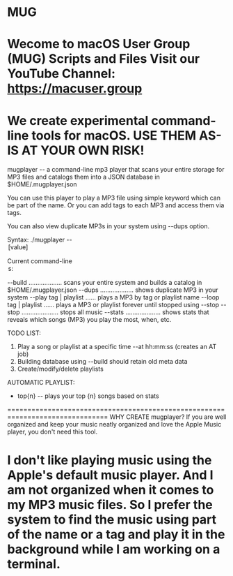 # MUG
Wecome to macOS User Group (MUG) Scripts and Files
Visit our YouTube Channel: https://macuser.group
====================================================================
We create experimental command-line tools for macOS.
USE THEM AS-IS AT YOUR OWN RISK! 
====================================================================

mugplayer -- a command-line mp3 player that scans your entire storage
for MP3 files and catalogs them into a JSON database in $HOME/.mugplayer.json

You can use this player to play a MP3 file using simple keyword which 
can be part of the name. Or you can add tags to each MP3 and access them
via tags.

You can also view duplicate MP3s in your system using --dups option.

Syntax: ./mugplayer --<option> [value]

Current command-line <option>s:

--build ................... scans your entire system and builds a catalog in $HOME/.mugplayer.json
--dups  ................... shows duplicate MP3 in your system
--play tag | playlist ...... plays a MP3 by tag or playlist name
--loop tag | playlist ...... plays a MP3 or playlist forever until stopped using --stop
--stop ..................... stops all music
--stats .................... shows stats that reveals which songs (MP3) you play the most, when, etc.

TODO LIST:
1. Play a song or playlist at a specific time --at hh:mm:ss (creates an AT job)
2. Building database using --build should retain old meta data
3. Create/modify/delete playlists

AUTOMATIC PLAYLIST:
* top{n} -- plays your top {n} songs based on stats

===============================================================================
WHY CREATE mugplayer?
If you are well organized and keep your music neatly organized and love
the Apple Music player, you don't need this tool.

I don't like playing music using the Apple's default music player.
And I am not organized when it comes to my MP3 music files. So I prefer
the system to find the music using part of the name or a tag and play
it in the background while I am working on a terminal.
===============================================================================
